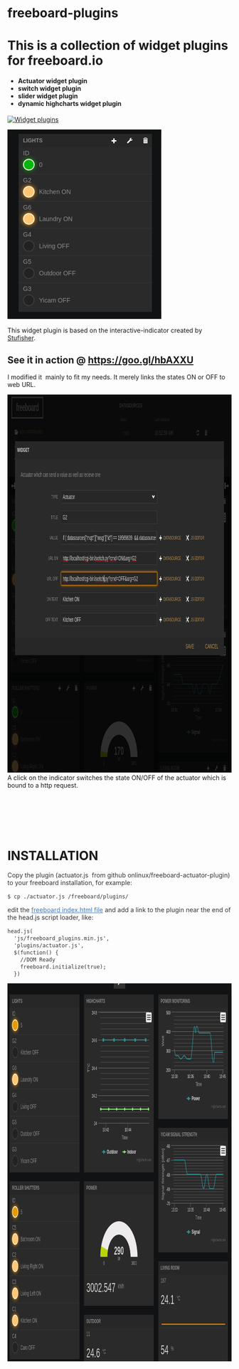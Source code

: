 # freeboard-plugins
<h1>This is a collection of widget plugins for freeboard.io</h1>
<h4><ul>
<li>Actuator widget plugin</li>
<li>switch widget plugin</li>
<li>slider widget plugin</li>
<li>dynamic highcharts widget plugin</li>
</ul>
</h4>
<a href="/freeboard-widget-plugins.png"><img class="wp-image-461 size-full" src="/freeboad-widget-plugins.png" alt=" Widget plugins" /></a>

<a href="/actuator-3.png"><img class="wp-image-461 size-full" src="/actuator-3.png" alt="Actuator Widget" width="346" height="426" /></a>

This widget plugin is based on the interactive-indicator created by <a href="https://github.com/stufisher/plugins" target="_blank">Stufisher</a>.
<h2>See it in action @ <a href="https://goo.gl/hbAXXU" target="_blank">https://goo.gl/hbAXXU</a></h2>
I modified it  mainly to fit my needs. It merely links the states ON or OFF to web URL.

<a href="/actuator-2.png"><img class="alignleft size-full wp-image-460" src="/actuator-2.png" alt="actuator-2" width="965" height="850" /></a>A click on the indicator switches the state ON/OFF of the actuator which is bound to a http request.

&nbsp;

&nbsp;

&nbsp;
<h1>INSTALLATION</h1>
<p style="color: #333333;">Copy the plugin (actuator.js  from github onlinux/freeboard-actuator-plugin) to your freeboard installation, for example:</p>

<pre style="color: #333333;"><code>$ cp ./actuator.js /freeboard/plugins/
</code></pre>
<p style="color: #333333;">edit the <a style="color: #4078c0;" href="https://github.com/Freeboard/freeboard/blob/master/index.html#L14">freeboard index.html file</a> and add a link to the plugin near the end of the head.js script loader, like:</p>

<pre style="color: #333333;"><code>head.js(
  'js/freeboard_plugins.min.js',
  'plugins/actuator.js',
  $(function() {
    //DOM Ready
    freeboard.initialize(true);
  })</code></pre>
<a href="/actuator-1.png"><img class="alignleft size-full wp-image-459" src="/actuator-1.png" alt="actuator-1" width="965" height="850" /></a>
